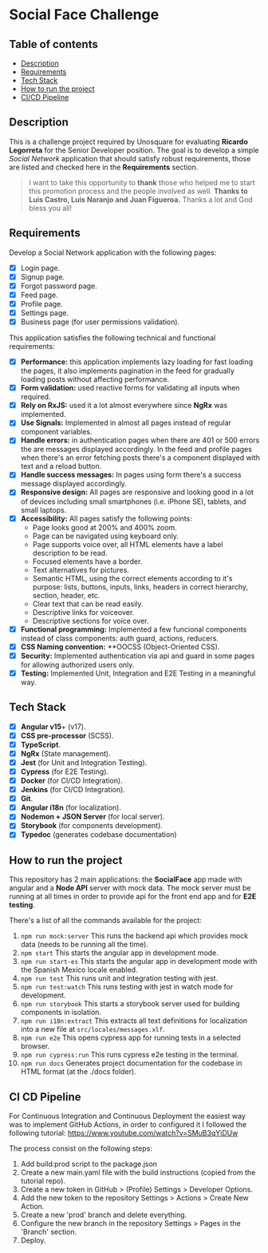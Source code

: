 # Social Face Challenge 

## Table of contents
- [Description](#description)
- [Requirements](#requirements)
- [Tech Stack](#tech-stack) 
- [How to run the project](#how-to-run-the-project) 
- [CI/CD Pipeline](#ci-cd-pipeline)

## Description

This is a challenge project required by Unosquare for evaluating **Ricardo Legorreta** for the Senior Developer position.
The goal is to develop a simple *Social Network* application that should satisfy robust requirements, those are listed and checked here in the **Requirements** section.

> I want to take this opportunity to **thank** those who helped me to start
> this promotion process and the people involved as well.
>**Thanks to Luis Castro, Luis Naranjo and Juan Figueroa.**
> Thanks a lot and God bless you all!

## Requirements
Develop a Social Network application with the following pages:
 - [x] Login page.
 - [x] Signup page.
 - [x] Forgot password page.
 - [x] Feed page.
 - [x] Profile page.
 - [x] Settings page.
 - [x] Business page (for user permissions validation).

This application satisfies the following technical and functional requirements:

 - [x] **Performance:** this application implements lazy loading for fast loading the pages, it also implements pagination in the feed for gradually loading posts without affecting performance.
 - [x] **Form validation:** used reactive forms for validating all inputs when required.
 - [x] **Rely on RxJS:** used it a lot almost everywhere since **NgRx** was implemented.
 - [x] **Use Signals:** Implemented in almost all pages instead of regular component variables.
 - [x] **Handle errors:** in authentication pages when there are 401 or 500 errors the are messages displayed accordingly. In the feed and profile pages when there's an error fetching posts there's a component displayed with text and a reload button.
 - [x] **Handle success messages:** In pages using form there's a success message displayed accordingly.
 - [x] **Responsive design:** All pages are responsive and looking good in a lot of devices including small smartphones (i.e. iPhone SE), tablets, and small laptops.
 - [x] **Accessibility:** All pages satisfy the following points:
	 - Page looks good at 200% and 400% zoom.
	 - Page can be navigated using keyboard only.
	 - Page supports voice over, all HTML elements have a label description to be read.
	 - Focused elements have a border.
	 - Text alternatives for pictures.
	 - Semantic HTML, using the correct elements according to it's purpose: lists, buttons, inputs, links, headers in correct hierarchy, section, header, etc.
	 - Clear text that can be read easily.
	 - Descriptive links for voiceover.
	 - Descriptive sections for voice over.
 - [x] **Functional programming:** Implemented a few funcional components instead of class components: auth guard, actions, reducers.
 - [x] **CSS Naming convention:** **OOCSS (Object-Oriented CSS).
 - [x] **Security:** Implemented authentication via api and guard in some pages for allowing authorized users only.
 - [x] **Testing:** Implemented Unit, Integration and E2E Testing in a meaningful way.

## Tech Stack

 - [x] **Angular v15**+ (v17).
 - [x] **CSS pre-processor** (SCSS).
 - [x] **TypeScript**.
 - [x] **NgRx** (State management).
 - [x] **Jest** (for Unit and Integration Testing).
 - [x] **Cypress** (for E2E Testing).
 - [x] **Docker** (for CI/CD Integration).
 - [x] **Jenkins** (for CI/CD Integration).
 - [x] **Git**.
 - [x] **Angular i18n** (for localization).
 - [x] **Nodemon + JSON Server** (for local server).
 - [x] **Storybook** (for components development).
 - [x] **Typedoc** (generates codebase documentation)

## How to run the project
This repository has 2 main applications: the **SocialFace** app made with angular and a **Node API** server with mock data.
The mock server must be running at all times in order to provide api for the front end app and for **E2E testing**.

There's a list of all the commands available for the project:

 1. `npm run mock:server` This runs the backend api which provides mock data (needs to be running all the time).
 2. `npm start` This starts the angular app in development mode.
 3. `npm run start-es` This starts the angular app in development mode with the Spanish Mexico locale enabled.
 4. `npm run test` This runs unit and integration testing with jest.
 5. `npm run test:watch` This runs testing with jest in watch mode for development.
 6. `npm run storybook` This starts a storybook server used for building components in isolation.
 7.  `npm run i18n:extract` This extracts all text definitions for localization into a new file at `src/locales/messages.xlf`.
 8. `npm run e2e` This opens cypress app for running tests in a selected browser.
 9. `npm run cypress:run` This runs cypress e2e testing in the terminal. 
 10. `npm run docs` Generates project documentation for the codebase in HTML format (at the ./docs folder).

## CI CD Pipeline
For Continuous Integration and Continuous Deployment the easiest way was to implement GitHub Actions,
in order to configured it I followed the following tutorial: https://www.youtube.com/watch?v=SMuB3qYjDUw

The process consist on the following steps:

1. Add build:prod script to the package.json
2. Create a new main.yaml file with the build instructions (copied from the tutorial repo).
3. Create a new token in GitHub > (Profile) Settings > Developer Options.
4. Add the new token to the repository Settings > Actions > Create New Action.
5. Create a new 'prod' branch and delete everything.
6. Configure the new branch in the repository Settings > Pages in the 'Branch' section.
7. Deploy.

